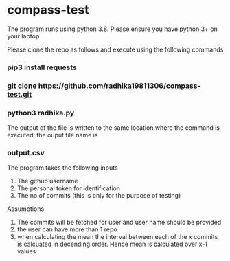 # compass-test
The program runs using python 3.8. Please ensure you have python 3+ on your laptop

Please clone the repo as follows and execute using the following commands
### pip3 install requests
### git clone https://github.com/radhika19811306/compass-test.git
### python3 radhika.py

The output of the file is written to the same location where the command is executed. the ouput file name is

### output.csv

The program takes the following inputs
1. The github username
3. The personal token for identification
4. The no of commits (this is only for the purpose of testing)

Assumptions
1. The commits will be fetched for user and user name should be provided
2. the user can have more than 1 repo
3. when calculating the mean the interval between each of the x commits is calcuated in decending order. Hence mean is calculated over x-1 values





